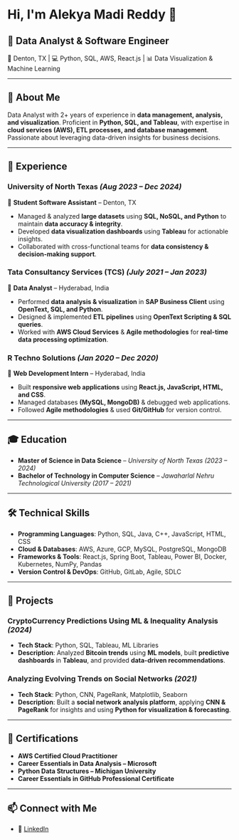 # Hi, I'm Alekya Madi Reddy 👋

## 🚀 Data Analyst & Software Engineer  
📍 Denton, TX | 💻 Python, SQL, AWS, React.js | 📊 Data Visualization & Machine Learning  

---

## 📄 About Me
Data Analyst with 2+ years of experience in **data management, analysis, and visualization**. Proficient in **Python, SQL, and Tableau**, with expertise in **cloud services (AWS), ETL processes, and database management**. Passionate about leveraging data-driven insights for business decisions.

---

## 💼 Experience

### **University of North Texas** *(Aug 2023 – Dec 2024)*  
📌 **Student Software Assistant** – Denton, TX  
- Managed & analyzed **large datasets** using **SQL, NoSQL, and Python** to maintain **data accuracy & integrity**.
- Developed **data visualization dashboards** using **Tableau** for actionable insights.
- Collaborated with cross-functional teams for **data consistency & decision-making support**.

### **Tata Consultancy Services (TCS)** *(July 2021 – Jan 2023)*  
📌 **Data Analyst** – Hyderabad, India  
- Performed **data analysis & visualization** in **SAP Business Client** using **OpenText, SQL, and Python**.
- Designed & implemented **ETL pipelines** using **OpenText Scripting & SQL queries**.
- Worked with **AWS Cloud Services** & **Agile methodologies** for **real-time data processing optimization**.

### **R Techno Solutions** *(Jan 2020 – Dec 2020)*  
📌 **Web Development Intern** – Hyderabad, India  
- Built **responsive web applications** using **React.js, JavaScript, HTML, and CSS**.
- Managed databases **(MySQL, MongoDB)** & debugged web applications.
- Followed **Agile methodologies** & used **Git/GitHub** for version control.

---

## 🎓 Education
- **Master of Science in Data Science** – *University of North Texas (2023 – 2024)*  
- **Bachelor of Technology in Computer Science** – *Jawaharlal Nehru Technological University (2017 – 2021)*  

---

## 🛠️ Technical Skills
- **Programming Languages**: Python, SQL, Java, C++, JavaScript, HTML, CSS  
- **Cloud & Databases**: AWS, Azure, GCP, MySQL, PostgreSQL, MongoDB  
- **Frameworks & Tools**: React.js, Spring Boot, Tableau, Power BI, Docker, Kubernetes, NumPy, Pandas  
- **Version Control & DevOps**: GitHub, GitLab, Agile, SDLC  

---

## 🔬 Projects
### **CryptoCurrency Predictions Using ML & Inequality Analysis** *(2024)*
- **Tech Stack**: Python, SQL, Tableau, ML Libraries
- **Description**: Analyzed **Bitcoin trends** using **ML models**, built **predictive dashboards** in **Tableau**, and provided **data-driven recommendations**.

### **Analyzing Evolving Trends on Social Networks** *(2021)*
- **Tech Stack**: Python, CNN, PageRank, Matplotlib, Seaborn
- **Description**: Built a **social network analysis platform**, applying **CNN & PageRank** for insights and using **Python for visualization & forecasting**.

---

## 📜 Certifications
- **AWS Certified Cloud Practitioner**
- **Career Essentials in Data Analysis – Microsoft**
- **Python Data Structures – Michigan University**
- **Career Essentials in GitHub Professional Certificate**

---

## 📫 Connect with Me
- 📍 [LinkedIn](https://www.linkedin.com/in/AlekyaReddy)
